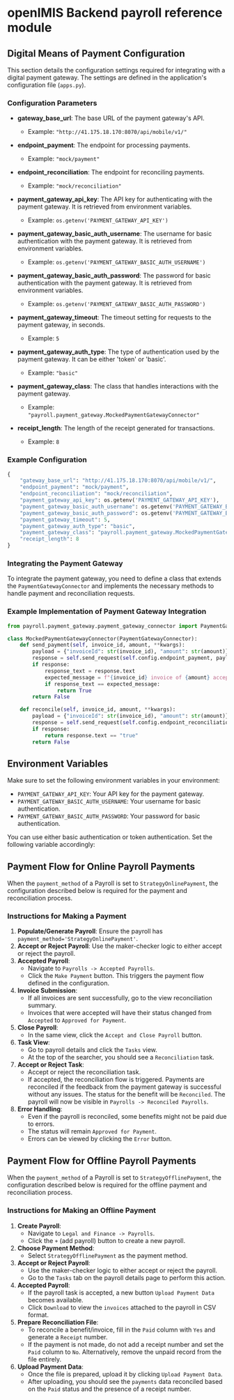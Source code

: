 # openIMIS Backend payroll reference module

## Digital Means of Payment Configuration

This section details the configuration settings required for integrating with a digital payment gateway. The settings are defined in the application's configuration file (`apps.py`).

### Configuration Parameters

- **gateway_base_url**: The base URL of the payment gateway's API.
  - Example: `"http://41.175.18.170:8070/api/mobile/v1/"`

- **endpoint_payment**: The endpoint for processing payments.
  - Example: `"mock/payment"`

- **endpoint_reconciliation**: The endpoint for reconciling payments.
  - Example: `"mock/reconciliation"`

- **payment_gateway_api_key**: The API key for authenticating with the payment gateway. It is retrieved from environment variables.
  - Example: `os.getenv('PAYMENT_GATEWAY_API_KEY')`

- **payment_gateway_basic_auth_username**: The username for basic authentication with the payment gateway. It is retrieved from environment variables.
  - Example: `os.getenv('PAYMENT_GATEWAY_BASIC_AUTH_USERNAME')`

- **payment_gateway_basic_auth_password**: The password for basic authentication with the payment gateway. It is retrieved from environment variables.
  - Example: `os.getenv('PAYMENT_GATEWAY_BASIC_AUTH_PASSWORD')`

- **payment_gateway_timeout**: The timeout setting for requests to the payment gateway, in seconds.
  - Example: `5`

- **payment_gateway_auth_type**: The type of authentication used by the payment gateway. It can be either 'token' or 'basic'.
  - Example: `"basic"`

- **payment_gateway_class**: The class that handles interactions with the payment gateway.
  - Example: `"payroll.payment_gateway.MockedPaymentGatewayConnector"`

- **receipt_length**: The length of the receipt generated for transactions.
  - Example: `8`

### Example Configuration

```python
{
    "gateway_base_url": "http://41.175.18.170:8070/api/mobile/v1/",
    "endpoint_payment": "mock/payment",
    "endpoint_reconciliation": "mock/reconciliation",
    "payment_gateway_api_key": os.getenv('PAYMENT_GATEWAY_API_KEY'),
    "payment_gateway_basic_auth_username": os.getenv('PAYMENT_GATEWAY_BASIC_AUTH_USERNAME'),
    "payment_gateway_basic_auth_password": os.getenv('PAYMENT_GATEWAY_BASIC_AUTH_PASSWORD'),
    "payment_gateway_timeout": 5,
    "payment_gateway_auth_type": "basic",
    "payment_gateway_class": "payroll.payment_gateway.MockedPaymentGatewayConnector",
    "receipt_length": 8
}
```

### Integrating the Payment Gateway

To integrate the payment gateway, you need to define a class that extends the `PaymentGatewayConnector` and implements the necessary methods to handle payment and reconciliation requests.

### Example Implementation of Payment Gateway Integration

```python
from payroll.payment_gateway.payment_gateway_connector import PaymentGatewayConnector

class MockedPaymentGatewayConnector(PaymentGatewayConnector):
    def send_payment(self, invoice_id, amount, **kwargs):
        payload = {"invoiceId": str(invoice_id), "amount": str(amount)}
        response = self.send_request(self.config.endpoint_payment, payload)
        if response:
            response_text = response.text
            expected_message = f"{invoice_id} invoice of {amount} accepted to be paid"
            if response_text == expected_message:
                return True
        return False

    def reconcile(self, invoice_id, amount, **kwargs):
        payload = {"invoiceId": str(invoice_id), "amount": str(amount)}
        response = self.send_request(self.config.endpoint_reconciliation, payload)
        if response:
            return response.text == "true"
        return False
```

## Environment Variables

Make sure to set the following environment variables in your environment:

- `PAYMENT_GATEWAY_API_KEY`: Your API key for the payment gateway.
- `PAYMENT_GATEWAY_BASIC_AUTH_USERNAME`: Your username for basic authentication.
- `PAYMENT_GATEWAY_BASIC_AUTH_PASSWORD`: Your password for basic authentication.

You can use either basic authentication or token authentication. Set the following variable accordingly:

## Payment Flow for Online Payroll Payments

When the `payment_method` of a Payroll is set to `StrategyOnlinePayment`, the configuration described below is required for the payment and reconciliation process.

### Instructions for Making a Payment

1. **Populate/Generate Payroll**: Ensure the payroll has `payment_method='StrategyOnlinePayment'`.
2. **Accept or Reject Payroll**: Use the maker-checker logic to either accept or reject the payroll.
3. **Accepted Payroll**:
   - Navigate to `Payrolls -> Accepted Payrolls`.
   - Click the `Make Payment` button. This triggers the payment flow defined in the configuration.
4. **Invoice Submission**:
   - If all invoices are sent successfully, go to the view reconciliation summary.
   - Invoices that were accepted will have their status changed from `Accepted` to `Approved for Payment`.
5. **Close Payroll**:
   - In the same view, click the `Accept and Close Payroll` button.
6. **Task View**:
   - Go to payroll details and click the `Tasks` view.
   - At the top of the searcher, you should see a `Reconciliation` task.
7. **Accept or Reject Task**:
   - Accept or reject the reconciliation task.
   - If accepted, the reconciliation flow is triggered. Payments are reconciled if the feedback from the payment gateway is successful without any issues. The status for the benefit will be `Reconciled`. The payroll will now be visible in `Payrolls -> Reconciled Payrolls`.
8. **Error Handling**:
   - Even if the payroll is reconciled, some benefits might not be paid due to errors.
   - The status will remain `Approved for Payment`.
   - Errors can be viewed by clicking the `Error` button.

## Payment Flow for Offline Payroll Payments

When the `payment_method` of a Payroll is set to `StrategyOfflinePayment`, the configuration described below is required for the offline payment and reconciliation process.

### Instructions for Making an Offline Payment

1. **Create Payroll**:
   - Navigate to `Legal and Finance -> Payrolls`.
   - Click the `+` (add payroll) button to create a new payroll.
2. **Choose Payment Method**:
   - Select `StrategyOfflinePayment` as the payment method.
3. **Accept or Reject Payroll**:
   - Use the maker-checker logic to either accept or reject the payroll.
   - Go to the `Tasks` tab on the payroll details page to perform this action.
4. **Accepted Payroll**:
   - If the payroll task is accepted, a new button `Upload Payment Data` becomes available.
   - Click `Download` to view the `invoices` attached to the payroll in CSV format.
5. **Prepare Reconciliation File**:
   - To reconcile a benefit/invoice, fill in the `Paid` column with `Yes` and generate a `Receipt` number.
   - If the payment is not made, do not add a receipt number and set the `Paid` column to `No`. Alternatively, remove the unpaid record from the file entirely.
6. **Upload Payment Data**:
   - Once the file is prepared, upload it by clicking `Upload Payment Data`.
   - After uploading, you should see the `payments` data reconciled based on the `Paid` status and the presence of a receipt number.

